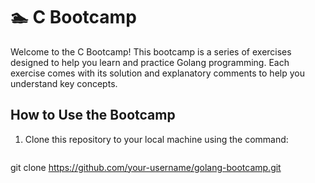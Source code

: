 # 🏊 C Bootcamp

Welcome to the C Bootcamp! This bootcamp is a series of exercises designed to help you learn and practice Golang programming. Each exercise comes with its solution and explanatory comments to help you understand key concepts.

## How to Use the Bootcamp

1. Clone this repository to your local machine using the command:

   ```shell
  git clone https://github.com/your-username/golang-bootcamp.git

